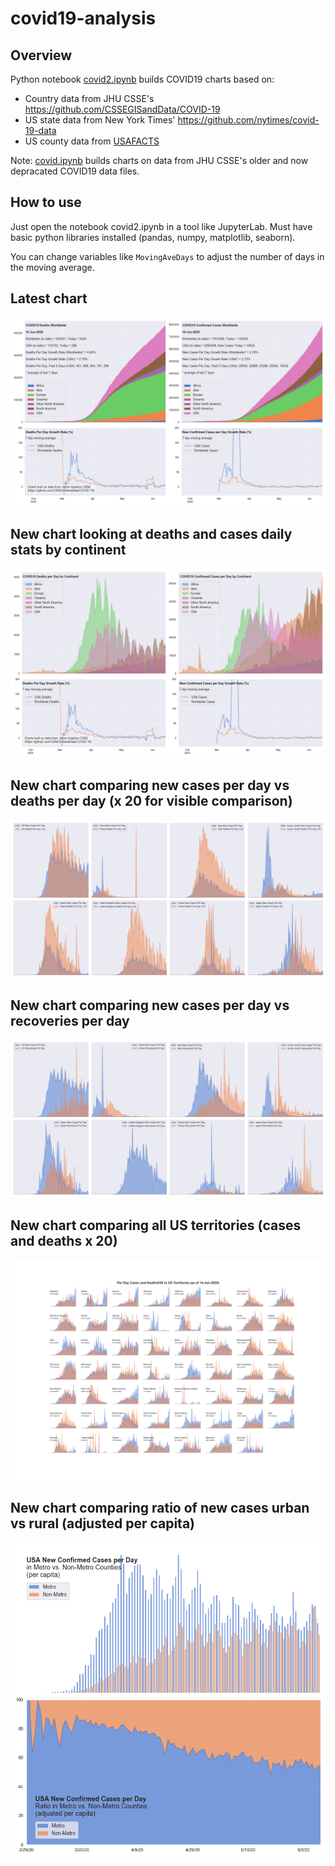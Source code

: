 # covid19-analysis

## Overview
Python notebook [covid2.ipynb](https://github.com/danlaw/covid19-analysis/blob/master/covid2.ipynb) builds COVID19 charts based on:
* Country data from JHU CSSE's https://github.com/CSSEGISandData/COVID-19
* US state data from New York Times' https://github.com/nytimes/covid-19-data
* US county data from [USAFACTS](https://usafacts.org/visualizations/coronavirus-covid-19-spread-map/)

Note: [covid.ipynb](https://github.com/danlaw/covid19-analysis/blob/master/covid.ipynb) builds charts on data from JHU CSSE's older and now depracated COVID19 data files.

## How to use
Just open the notebook covid2.ipynb in a tool like JupyterLab. Must have basic python libraries installed (pandas, numpy, matplotlib, seaborn).

You can change variables like ``MovingAveDays`` to adjust the number of days in the moving average.

## Latest chart
![Latest chart](charts/20200614-covid19-chart.png)

## New chart looking at deaths and cases daily stats by continent
![Comparison chart](charts/20200614-covid19-chart-perday.png)

## New chart comparing new cases per day vs deaths per day (x 20 for visible comparison)
![Comparison chart](charts/20200614-comparison-chart.png)

## New chart comparing new cases per day vs recoveries per day
![Recovery chart](charts/20200614-comparison-recovery-chart.png)

## New chart comparing all US territories (cases and deaths x 20)
![Territories chart](charts/20200614-compare-US-territories.png)

## New chart comparing ratio of new cases urban vs rural (adjusted per capita)
![Urban rural per capita chart](charts/20200614-US-counties-urban-vs-rural-per-capita.png)
